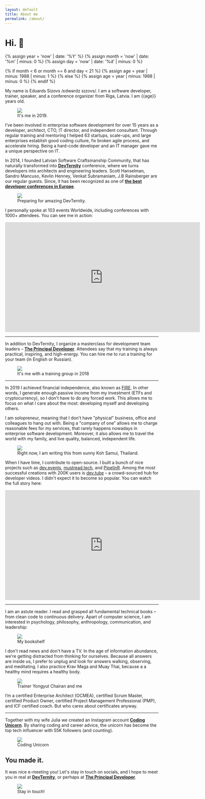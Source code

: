 ```yaml
---
layout: default
title: About me
permalink: /about/
---
```


# Hi. 👋

{% assign year = 'now' | date: '%Y' %}
{% assign month = 'now' | date: '%m' | minus: 0 %}
{% assign day = 'now' | date: '%d' | minus: 0 %}

{% if month < 6 or month == 6 and day < 21 %}
{% assign age = year | minus: 1988 | minus: 1 %}
{% else %}
{% assign age = year | minus: 1988 | minus: 0 %}
{% endif %}

My name is Eduards Sizovs  /ɛdwərdz sɪzovs/. I am a software developer, trainer, speaker, and a conference organizer from <span class="flag-icon flag-icon-squared flag-icon-lv"></span> Riga, Latvia. I am {{age}} years old. 
<figure>
<img src="/images/about.jpg">
<figcaption>It's me in 2019.</figcaption>
</figure>

I’ve been involved in enterprise software development for over 15 years as a developer, architect, CTO, IT director, and independent consultant. Through regular training and mentoring I helped 63 startups, scale-ups, and large enterprises establish good coding culture, fix broken agile process, and accelerate hiring. Being a hard-code developer and an IT manager gave me a unique perspective on IT.

In 2014, I founded Latvian Software Craftsmanship Community, that has naturally transformed into **[DevTernity](https://devternity.com)** conference, where we turns developers into architects and engineering leaders. Scott Hanselman, Sandro Mancuso, Kevlin Henney, Venkat Subramaniam, J.B Rainsberger are our regular guests. Since, it has been recognized as one of **[the best developer conferences in Europe](https://itconference.top)**.

<figure>
<img src="/images/devternity_prep.jpg">
<figcaption>Preparing for amazing DevTernity.</figcaption>
</figure>

I personally spoke at 103 events Worldwide, including conferences with 1000+ attendees. You can see me in action:


<div class="videoWrapper">
<iframe id="ytplayer" type="text/html" width="640" height="360"
  src="https://www.youtube.com/embed/AEtCEt44vlE?autoplay=0&origin=https://sizovs.net"
  frameborder="0"></iframe>
</div>


--- 

In addition to DevTernity, I organize a masterclass for development team leaders – **[The Principal Developer](https://principal.dev)**. Attendees say that my training is always practical, inspiring, and high-energy. You can hire me to run a training for your team (in English or Russian).

<figure>
<img src="/images/me_training.jpg">
<figcaption>It's me with a training group in 2018</figcaption>
</figure>

---

In 2019 I achieved financial independence, also known as [FIRE](https://en.wikipedia.org/wiki/FIRE_movement). In other words, I generate enough passive income from my investment (ETFs and cryptocurrency), so I don't have to do any forced work. This allows me to focus on what I care about the most: developing myself and developing others. 

I am solopreneur, meaning that I don't have "physical" business, office and colleagues to hang out with. Being a "company of one" allows me to charge reasonable fees for my services, that rarely happens nowadays in enterprise software development. Moreover, it also allows me to travel the world with my family, and live quality, balanced, independent life. 

<figure>
<img src="/images/samui_me.jpg">
<figcaption>Right now, I am writing this from sunny Koh Samui, Thailand. </figcaption>
</figure>

When I have time, I contribute to open-source. I built a bunch of nice projects such as [dev.events](https://dev.events), [mustread.tech](https://mustread.tech), and [PipelinR](https://github.com/sizovs/pipelinr). Among the most successful creations with 200K users is [dev.tube](https://dev.tube) – a crowd-sourced hub for developer videos. I didn't expect it to become so popular. You can watch the full story here:

<div class="videoWrapper">
<iframe id="ytplayer" type="text/html" width="640" height="360"
  src="https://www.youtube.com/embed/lojL7oDiaTk?autoplay=0&origin=https://sizovs.net"
  frameborder="0"></iframe>
</div>

---

I am an astute reader. I read and grasped all fundamental technical books – from clean code to continuous delivery. Apart of computer science, I am interested in psychology, philosophy, anthropology, communication, and leadership:

<figure>
<img src="/images/bookshelf.jpg">
<figcaption>My bookshelf</figcaption>
</figure>

I don't read news and don't have a TV. In the age of information abundance, we're getting distracted from thinking for ourselves. Because all answers are inside us, I prefer to unplug and look for answers walking, observing, and meditating. I also practice Krav Maga and Muay Thai, because a a healthy mind requires a healthy body.

<figure>
<img src="/images/muay.jpg">
<figcaption>Trainer Yongyut Chairan and me</figcaption>
</figure>

I’m a certified Enterprise Architect (OCMEA), certified Scrum Master, certified Product Owner, certified Project Management Professional (PMP), and ICF certified coach. But who cares about certificates anyway.

---

Together with my wife Julia we created an Instagram account **[Coding Unicorn](https://www.instagram.com/coding_unicorn/)**. By sharing coding and career advice, the unicorn has become the top tech influencer with 55K followers (and counting).

<figure>
<a href="https://www.instagram.com/coding_unicorn/"><img src="/images/unicorn.jpg"></a>
<figcaption>Coding Unicorn</figcaption>
</figure>

## You made it.

It was nice e-meeting you! Let's stay in touch on socials, and I hope to meet you in real at **[DevTernity](https://devternity.com)**, or perhaps at **[The Principal Developer](https://principal.dev)**.

<figure>
<img src="/images/me_again.jpg">
<figcaption>Stay in touch!</figcaption>
</figure>
